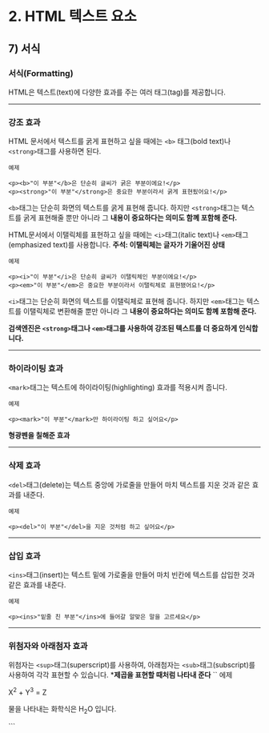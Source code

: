 # 2. HTML 텍스트 요소
## 7) 서식

### **서식(Formatting)**
HTML은 텍스트(text)에 다양한 효과를 주는 여러 태그(tag)를 제공합니다.

---
### 강조 효과
HTML 문서에서 텍스트를 굵게 표현하고 싶을 때에는 `<b>` 태그(bold text)나 `<strong>`태그를 사용하면 된다.
```
예제

<p><b>"이 부분"</b>은 단순히 글씨가 굵은 부분이에요!</p>
<p><strong>"이 부분"</strong>은 중요한 부분이라서 굵게 표현됬어요!</p>
```
`<b>`태그는 단순히 화면의 텍스트를 굵게 표현해 줍니다.
하지만 `<strong>`태그는 텍스트를 굵게 표현해줄 뿐만 아니라 그 **내용이 중요하다는 의미도 함꼐 포함해 준다.**

HTML문서에서 이탤릭체를 표현하고 싶을 때에는 `<i>`태그(italic text)나 `<em>`태그(emphasized text)를 사용합니다.
**주석: 이탤릭체는 글자가 기울어진 상태**
```
예제

<p><i>"이 부분"</i>은 단순히 글씨가 이탤릭체인 부분이에요!</p>
<p><em>"이 부분"</em>은 중요한 부분이라서 이탤릭체로 표현됐어요!</p>
```
`<i>`태그는 단순히 화면의 텍스트를 이탤릭체로 표현해 줍니다.
하지만 `<em>`태그는 텍스트를 이탤릭체로 변환해줄 뿐만 아니라 그 **내용이 중요하다는 의미도 함꼐 포함해 준다.**

**검색엔진은 `<strong>`태그나 `<em>`태그를 사용하여 강조된 텍스트를 더 중요하게 인식합니다.**

---
### 하이라이팅 효과
`<mark>`태그는 텍스트에 하이라이팅(highlighting) 효과를 적용시켜 줍니다.
```
예제

<p><mark>"이 부분"</mark>만 하이라이팅 하고 싶어요</p>
```
**형광펜을 칠해준 효과**

--- 
### 삭제 효과
`<del>`태그(delete)는 텍스트 중앙에 가로줄을 만들어 마치 텍스트를 지운 것과 같은 효과를 내준다.
```
예제

<p><del>"이 부분"</del>을 지운 것처럼 하고 싶어요</p>
```

---
### 삽입 효과
`<ins>`태그(insert)는 텍스트 밑에 가로줄을 만들어 마치 빈칸에 텍스트를 삽입한 것과 같은 효과를 내준다.
```
예제

<p><ins>"밑줄 친 부분"</ins>에 들어갈 알맞은 말을 고르세요</p>
```

---
### 위첨자와 아래첨자 효과
위첨자는 `<sup>`태그(superscript)를 사용하여, 아래첨자는 `<sub>`태그(subscript)를 사용하여 각각 표현할 수 있습니다.
***제곱을 표현할 때처럼 나타내 준다**
``
에제

<p>X<sup>2</sup> + Y<sup>3</sup> = Z</p>
<p>물을 나타내는 화학식은 H<sub>2</sub>O 입니다.</p>
```













